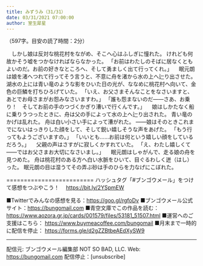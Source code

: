 ```yaml
---
title: みずうみ（31/31）
date: 03/31/2021 07:00:00
author: 室生犀星
---
```


（597字。目安の読了時間：2分）

　しかし娘は反対な桃花村をながめ、そこへ心はふしぎに憧れた。
けれども何故かそう嘘をつかなければならなかった。
「お前はわたしのそばに居なくともよいのだ。お前の好きなところへ、そして勇ましく出て行ってくれ。」
　眠元朗は娘を渚へつれて行ってそう言うと、不意に舟を渚から水の上へ辷り出させた。
湖水の上には青い竜のような影をひいた日の光が、ななめに桃花村へ向いて、金色の巨鱗を打ちひろげていた。
「いえ、お父さまそんなことをなさいますと、あとでお母さまがお怨みなさいますわ。」
「誰も怨まないのだ――さあ、お乗り！　そしてお前の手のつづくかぎり漕いで行くんです。」
　娘はしかたなく船に乗りうつったときに、舟は父の手によって水の上へ辷り出された。
青い竜のかげは乱れた。
舟は白い小さい手によって漕がれた。
――娘はそのときこれまでにないはっきりした顔をして、そして鋭い嬉しそうな声をあげた。
「もう行ってもようございますの。」
「いいとも……お前は何という嬉しい顔をしているだろう。」
　父親の声はさすがに寂しくかすれていた。
「え、わたし嬉しくて――ではお父さまお大切になさいまし。」
　眠元朗はしゃがんで、走る娘の舟を見つめた。
舟は桃花村のある方へ白い水脈をひいて、目ぐるわしく迸（はし）った。
眠元朗の目は湿うてその弄ぶ砂は手のひらを力なげにこぼれた。

=========================
ハッシュタグ「#ブンゴウメール」をつけて感想をつぶやこう！　
https://bit.ly/2YSpmEW

■Twitterでみんなの感想を見る：https://goo.gl/rgfoDv
■ブンゴウメール公式サイト：https://bungomail.com
■青空文庫でこの作品を読む：https://www.aozora.gr.jp/cards/001579/files/53181_51507.html
■運営へのご支援はこちら： https://www.buymeacoffee.com/bungomail
■月末まで一時的に配信を停止： https://forms.gle/d2gZZBtbeAEdXySW9

-------
配信元: ブンゴウメール編集部
NOT SO BAD, LLC.
Web: https://bungomail.com
配信停止：[unsubscribe]

